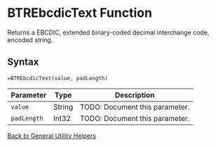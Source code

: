 # BTREbcdicText Function

Returns a EBCDIC, extended binary-coded decimal interchange code, encoded string.

## Syntax

```excel
=BTREbcdicText(value, padLength)
```

Parameter | Type | Description
---|---|---
`value` | String | TODO: Document this parameter.
`padLength` | Int32 | TODO: Document this parameter.

[Back to General Utility Helpers](RBLeGeneralUtilityHelpers.md)